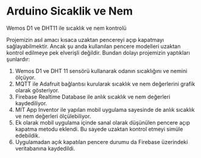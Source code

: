 # Arduino Sicaklik ve Nem
Wemos D1 ve DHT11 ile sıcaklık ve nem kontrolü

Projemizin asıl amacı kısaca uzaktan pencereyi açıp kapatmayı sağlayabilmektir. Ancak şu anda kullanılan
pencere modelleri uzaktan kontrol edilmeye pek elverişli değildir. Bundan dolayı projemizin yaptıkları
şunlardır:

  1. Wemos D1 ve DHT 11 sensörü kullanarak odanın sıcaklığını ve nemini ölçüyor.
  2. MQTT ile Adafruit bağlantısı kurularak sıcaklık ve nem değerlerini grafik olarak gösteriyor.
  3. Firebase Realtime Database ile anlık sıcaklık ve nem değerleri kaydediliyor.
  4. MIT App Inventor ile yapılan mobil uygulama sayesinde de anlık sıcaklık ve nem değerleri
     ölçülebiliyor.
  5. Ek olarak mobil uygulama içinde sanal olarak düşünülen pencere açıp kapatma metodu eklendi. Bu
     sayede uzaktan kontrol etmeyi simüle edebildik.
  6. Uygulamadan açık kapatılan pencere durumu da Firebase üzerindeki veritabanına kaydedildi.
